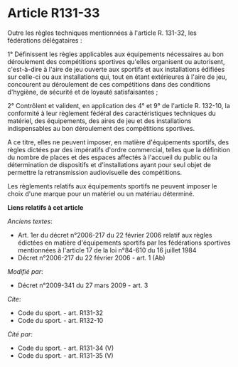 # Article R131-33

Outre les règles techniques mentionnées à l'article R. 131-32, les fédérations délégataires : 

1° Définissent les règles applicables aux équipements nécessaires au bon déroulement des compétitions sportives qu'elles
organisent ou autorisent, c'est-à-dire à l'aire de jeu ouverte aux sportifs et aux installations édifiées sur celle-ci ou aux
installations qui, tout en étant extérieures à l'aire de jeu, concourent au déroulement de ces compétitions dans des
conditions d'hygiène, de sécurité et de loyauté satisfaisantes ; 

2° Contrôlent et valident, en application des 4° et 9° de l'article R. 132-10, la conformité à leur règlement fédéral des
caractéristiques techniques du matériel, des équipements, des aires de jeu et des installations indispensables au bon
déroulement des compétitions sportives.

A ce titre, elles ne peuvent imposer, en matière d'équipements sportifs, des règles dictées par des impératifs d'ordre
commercial, telles que la définition du nombre de places et des espaces affectés à l'accueil du public ou la détermination de
dispositifs et d'installations ayant pour seul objet de permettre la retransmission audiovisuelle des compétitions.

Les règlements relatifs aux équipements sportifs ne peuvent imposer le choix d'une marque pour un matériel ou un matériau
déterminé.

**Liens relatifs à cet article**

_Anciens textes_:

  - Art. 1er du décret n°2006-217 du 22 février 2006 relatif aux règles édictées en matière d'équipements sportifs par les fédérations sportives mentionnées à l'article 17 de la loi n°84-610 du 16 juillet 1984
  - Décret n°2006-217 du 22 février 2006 - art. 1 (Ab)

_Modifié par_:

  - Décret n°2009-341 du 27 mars 2009 - art. 3

_Cite_:

  - Code du sport. - art. R131-32
  - Code du sport. - art. R132-10

_Cité par_:

  - Code du sport. - art. R131-34 (V)
  - Code du sport. - art. R131-35 (V)
